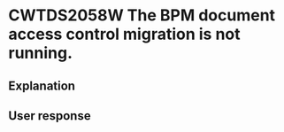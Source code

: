 # CWTDS2058W The BPM document access control migration is not running.

## Explanation

## User response
